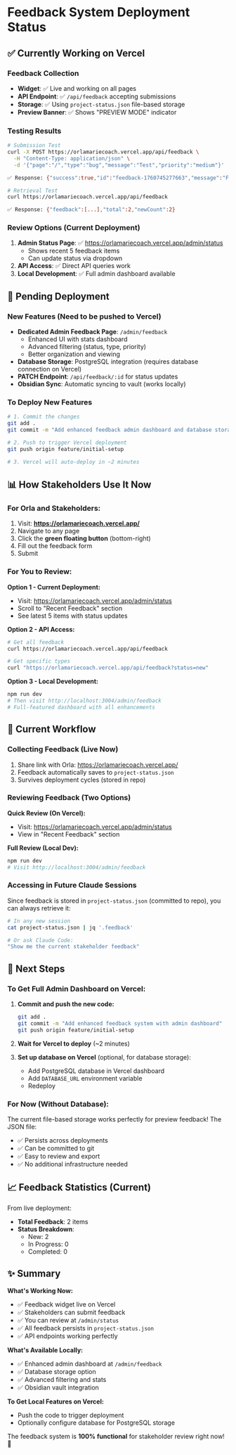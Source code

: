 # Feedback System Deployment Status

## ✅ Currently Working on Vercel

### Feedback Collection
- **Widget**: ✅ Live and working on all pages
- **API Endpoint**: ✅ `/api/feedback` accepting submissions
- **Storage**: ✅ Using `project-status.json` file-based storage
- **Preview Banner**: ✅ Shows "PREVIEW MODE" indicator

### Testing Results
```bash
# Submission Test
curl -X POST https://orlamariecoach.vercel.app/api/feedback \
  -H "Content-Type: application/json" \
  -d '{"page":"/","type":"bug","message":"Test","priority":"medium"}'

✅ Response: {"success":true,"id":"feedback-1760745277663","message":"Feedback submitted successfully"}

# Retrieval Test
curl https://orlamariecoach.vercel.app/api/feedback

✅ Response: {"feedback":[...],"total":2,"newCount":2}
```

### Review Options (Current Deployment)
1. **Admin Status Page**: ✅ https://orlamariecoach.vercel.app/admin/status
   - Shows recent 5 feedback items
   - Can update status via dropdown
2. **API Access**: ✅ Direct API queries work
3. **Local Development**: ✅ Full admin dashboard available

## 🚧 Pending Deployment

### New Features (Need to be pushed to Vercel)
- **Dedicated Admin Feedback Page**: `/admin/feedback`
  - Enhanced UI with stats dashboard
  - Advanced filtering (status, type, priority)
  - Better organization and viewing
- **Database Storage**: PostgreSQL integration (requires database connection on Vercel)
- **PATCH Endpoint**: `/api/feedback/:id` for status updates
- **Obsidian Sync**: Automatic syncing to vault (works locally)

### To Deploy New Features

```bash
# 1. Commit the changes
git add .
git commit -m "Add enhanced feedback admin dashboard and database storage"

# 2. Push to trigger Vercel deployment
git push origin feature/initial-setup

# 3. Vercel will auto-deploy in ~2 minutes
```

## 📊 How Stakeholders Use It Now

### For Orla and Stakeholders:
1. Visit: **https://orlamariecoach.vercel.app/**
2. Navigate to any page
3. Click the **green floating button** (bottom-right)
4. Fill out the feedback form
5. Submit

### For You to Review:
**Option 1 - Current Deployment:**
- Visit: https://orlamariecoach.vercel.app/admin/status
- Scroll to "Recent Feedback" section
- See latest 5 items with status updates

**Option 2 - API Access:**
```bash
# Get all feedback
curl https://orlamariecoach.vercel.app/api/feedback

# Get specific types
curl "https://orlamariecoach.vercel.app/api/feedback?status=new"
```

**Option 3 - Local Development:**
```bash
npm run dev
# Then visit http://localhost:3004/admin/feedback
# Full-featured dashboard with all enhancements
```

## 🎯 Current Workflow

### Collecting Feedback (Live Now)
1. Share link with Orla: https://orlamariecoach.vercel.app/
2. Feedback automatically saves to `project-status.json`
3. Survives deployment cycles (stored in repo)

### Reviewing Feedback (Two Options)

**Quick Review (On Vercel):**
- Visit: https://orlamariecoach.vercel.app/admin/status
- View in "Recent Feedback" section

**Full Review (Local Dev):**
```bash
npm run dev
# Visit http://localhost:3004/admin/feedback
```

### Accessing in Future Claude Sessions
Since feedback is stored in `project-status.json` (committed to repo), you can always retrieve it:

```bash
# In any new session
cat project-status.json | jq '.feedback'

# Or ask Claude Code:
"Show me the current stakeholder feedback"
```

## 🔄 Next Steps

### To Get Full Admin Dashboard on Vercel:

1. **Commit and push the new code:**
   ```bash
   git add .
   git commit -m "Add enhanced feedback system with admin dashboard"
   git push origin feature/initial-setup
   ```

2. **Wait for Vercel to deploy** (~2 minutes)

3. **Set up database on Vercel** (optional, for database storage):
   - Add PostgreSQL database in Vercel dashboard
   - Add `DATABASE_URL` environment variable
   - Redeploy

### For Now (Without Database):
The current file-based storage works perfectly for preview feedback! The JSON file:
- ✅ Persists across deployments
- ✅ Can be committed to git
- ✅ Easy to review and export
- ✅ No additional infrastructure needed

## 📈 Feedback Statistics (Current)

From live deployment:
- **Total Feedback**: 2 items
- **Status Breakdown**:
  - New: 2
  - In Progress: 0
  - Completed: 0

## ✨ Summary

**What's Working Now:**
- ✅ Feedback widget live on Vercel
- ✅ Stakeholders can submit feedback
- ✅ You can review at `/admin/status`
- ✅ All feedback persists in `project-status.json`
- ✅ API endpoints working perfectly

**What's Available Locally:**
- ✅ Enhanced admin dashboard at `/admin/feedback`
- ✅ Database storage option
- ✅ Advanced filtering and stats
- ✅ Obsidian vault integration

**To Get Local Features on Vercel:**
- Push the code to trigger deployment
- Optionally configure database for PostgreSQL storage

The feedback system is **100% functional** for stakeholder review right now! 🎉
